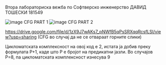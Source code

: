 Втора лабораториска вежба по Софтверско инженерство
ДАВИД ТОШЕСКИ 181549

![image](https://github.com/DavidTosheski/SI_2024_lab2_181549/assets/105718244/379d36e4-12ae-4cc2-9d29-2e5d211cc4cb)  CFG PART 1 
![image](https://github.com/DavidTosheski/SI_2024_lab2_181549/assets/105718244/511e0dfd-e7cd-4e38-959c-99e01fcb59af)  CFG PART 2 

https://drive.google.com/file/d/1zX9J7wAKs7_pNWfB5qPsSRXqqRcsfLSl/view?usp=sharing (CFG во случај да не се отвараат горните слики)

Цикломатската комплексност на овој код е 2, истата ја добив преку формулата P+1, каде што P е бројот на предикатни јазли. Во случајoв P=8, па цикломатската комплексност изнесува 9
